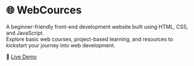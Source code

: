 # 🌐 WebCources

A beginner-friendly front-end development website built using HTML, CSS, and JavaScript.  
Explore basic web courses, project-based learning, and resources to kickstart your journey into web development.

🔗 [Live Demo](https://kajal-dobriyal.github.io/WebCources/)
